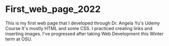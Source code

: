# First_web_page_2022
This is my first web page that I developed through Dr. Angela Yu's Udemy Course
It's mostly HTML and some CSS. I practiced creating links and inserting images. I've progressed after taking Web Development this Winter term at OSU.
